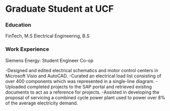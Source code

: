 # Graduate Student at UCF

### Education
FinTech, M.S
Electrical Engineering, B.S

### Work Experience
Siemens Energy: Student Engineer Co-op 

  -Designed and edited electrical schematics and motor control centers in Microsoft Visio and AutoCAD.
  -Curated an electrical load list consisting of over 400 components which was represented in a single-line diagram.
  -Uploaded completed projects to the SAP portal and retrieved existing documents to act as a reference for projects.
  -Assisted in developing the proposal of servicing a combined cycle power plant used to power over 8% of the average electricity demand.
